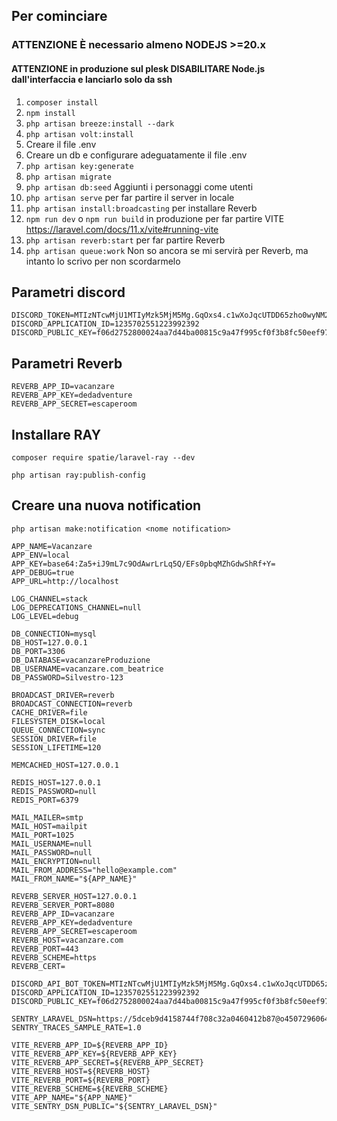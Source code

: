 ## Per cominciare

### **ATTENZIONE** È necessario almeno NODEJS >=20.x
#### **ATTENZIONE** in produzione sul plesk DISABILITARE Node.js dall'interfaccia e lanciarlo solo da ssh

1. ``` composer install ```
2. ``` npm install ```
3. ```php artisan breeze:install --dark```
4. ```php artisan volt:install```
5. Creare il file .env
6. Creare un db e configurare adeguatamente il file .env
7. ```php artisan key:generate```
8. ```php artisan migrate```
9. ```php artisan db:seed``` Aggiunti i personaggi come utenti
10. ```php artisan serve``` per far partire il server in locale
11. ```php artisan install:broadcasting``` per installare Reverb
12. ```npm run dev``` o ```npm run build``` in produzione per far partire VITE https://laravel.com/docs/11.x/vite#running-vite
13. ```php artisan reverb:start``` per far partire Reverb
14. ```php artisan queue:work``` Non so ancora se mi servirà per Reverb, ma intanto lo scrivo per non scordarmelo

## Parametri discord
```
DISCORD_TOKEN=MTIzNTcwMjU1MTIyMzk5MjM5Mg.GqOxs4.c1wXoJqcUTDD65zho0wyNM2WmL32Nan9gK_GwA
DISCORD_APPLICATION_ID=1235702551223992392
DISCORD_PUBLIC_KEY=f06d2752800024aa7d44ba00815c9a47f995cf0f3b8fc50eef9767862dffd63d
```
## Parametri Reverb 
```
REVERB_APP_ID=vacanzare
REVERB_APP_KEY=dedadventure
REVERB_APP_SECRET=escaperoom
```
## Installare RAY

```composer require spatie/laravel-ray --dev```

```php artisan ray:publish-config```

## Creare una nuova notification

```php artisan make:notification <nome notification>```

```
APP_NAME=Vacanzare
APP_ENV=local
APP_KEY=base64:Za5+iJ9mL7c9OdAwrLrLq5Q/EFs0pbqMZhGdwShRf+Y=
APP_DEBUG=true
APP_URL=http://localhost

LOG_CHANNEL=stack
LOG_DEPRECATIONS_CHANNEL=null
LOG_LEVEL=debug

DB_CONNECTION=mysql
DB_HOST=127.0.0.1
DB_PORT=3306
DB_DATABASE=vacanzareProduzione
DB_USERNAME=vacanzare.com_beatrice
DB_PASSWORD=Silvestro-123

BROADCAST_DRIVER=reverb
BROADCAST_CONNECTION=reverb
CACHE_DRIVER=file
FILESYSTEM_DISK=local
QUEUE_CONNECTION=sync
SESSION_DRIVER=file
SESSION_LIFETIME=120

MEMCACHED_HOST=127.0.0.1

REDIS_HOST=127.0.0.1
REDIS_PASSWORD=null
REDIS_PORT=6379

MAIL_MAILER=smtp
MAIL_HOST=mailpit
MAIL_PORT=1025
MAIL_USERNAME=null
MAIL_PASSWORD=null
MAIL_ENCRYPTION=null
MAIL_FROM_ADDRESS="hello@example.com"
MAIL_FROM_NAME="${APP_NAME}"

REVERB_SERVER_HOST=127.0.0.1
REVERB_SERVER_PORT=8080
REVERB_APP_ID=vacanzare
REVERB_APP_KEY=dedadventure
REVERB_APP_SECRET=escaperoom
REVERB_HOST=vacanzare.com
REVERB_PORT=443
REVERB_SCHEME=https
REVERB_CERT=

DISCORD_API_BOT_TOKEN=MTIzNTcwMjU1MTIyMzk5MjM5Mg.GqOxs4.c1wXoJqcUTDD65zho0wyNM2WmL32Nan9gK_GwA
DISCORD_APPLICATION_ID=1235702551223992392
DISCORD_PUBLIC_KEY=f06d2752800024aa7d44ba00815c9a47f995cf0f3b8fc50eef9767862dffd63d

SENTRY_LARAVEL_DSN=https://5dceb9d4158744f708c32a0460412b87@o4507296064798720.ingest.de.sentry.io/4507303784349776
SENTRY_TRACES_SAMPLE_RATE=1.0

VITE_REVERB_APP_ID=${REVERB_APP_ID}
VITE_REVERB_APP_KEY=${REVERB_APP_KEY}
VITE_REVERB_APP_SECRET=${REVERB_APP_SECRET}
VITE_REVERB_HOST=${REVERB_HOST}
VITE_REVERB_PORT=${REVERB_PORT}
VITE_REVERB_SCHEME=${REVERB_SCHEME}
VITE_APP_NAME="${APP_NAME}"
VITE_SENTRY_DSN_PUBLIC="${SENTRY_LARAVEL_DSN}"
```